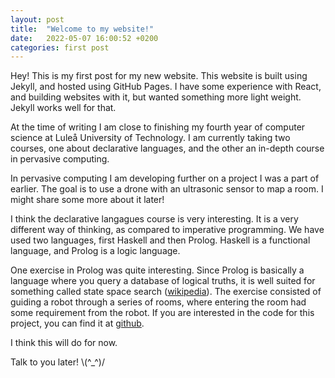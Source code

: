 ```yaml
---
layout: post
title:  "Welcome to my website!"
date:   2022-05-07 16:00:52 +0200
categories: first post
---
```


Hey! This is my first post for my new website. This website is built using Jekyll, and hosted using GitHub Pages. 
I have some experience with React, and building websites with it, but wanted something more light weight. Jekyll
works well for that.

At the time of writing I am close to finishing my fourth year of computer science at Luleå University of Technology.
I am currently taking two courses, one about declarative languages, and the other an in-depth course in pervasive computing.

In pervasive computing I am developing further on a project I was a part of earlier. The goal is to use a drone with an
ultrasonic sensor to map a room. I might share some more about it later!

I think the declarative langagues course is very interesting. It is a very different way of thinking, as compared to
imperative programming. We have used two languages, first Haskell and then Prolog. Haskell is a functional language,
and Prolog is a logic language. 

One exercise in Prolog was quite interesting. Since Prolog is basically a language where you query a database of
logical truths, it is well suited for something called state space search ([wikipedia](https://en.wikipedia.org/wiki/State_space_search)).
The exercise consisted of guiding a robot through a series of rooms, where entering the room had some requirement from the robot.
If you are interested in the code for this project, you can find it at [github](https://github.com/HugPet/D7012E-P1).

I think this will do for now.

Talk to you later! \\(^_^)/

<!-- ![GDSC certificate](/img/DSCLead-Certificate2021.png) -->


<!-- POO POO POO 

You’ll find this post in your `_posts` directory. Go ahead and edit it and re-build the site to see your changes. You can rebuild the site in many different ways, but the most common way is to run `jekyll serve`, which launches a web server and auto-regenerates your site when a file is updated.

Jekyll requires blog post files to be named according to the following format:

`YEAR-MONTH-DAY-title.MARKUP`

Where `YEAR` is a four-digit number, `MONTH` and `DAY` are both two-digit numbers, and `MARKUP` is the file extension representing the format used in the file. After that, include the necessary front matter. Take a look at the source for this post to get an idea about how it works.

Jekyll also offers powerful support for code snippets:

{% highlight ruby %}
def print_hi(name)
  puts "Hi, #{name}"
end
print_hi('Tom')
#=> prints 'Hi, Tom' to STDOUT.
{% endhighlight %}

Check out the [Jekyll docs][jekyll-docs] for more info on how to get the most out of Jekyll. File all bugs/feature requests at [Jekyll’s GitHub repo][jekyll-gh]. If you have questions, you can ask them on [Jekyll Talk][jekyll-talk].

[jekyll-docs]: https://jekyllrb.com/docs/home
[jekyll-gh]:   https://github.com/jekyll/jekyll
[jekyll-talk]: https://talk.jekyllrb.com/ -->
